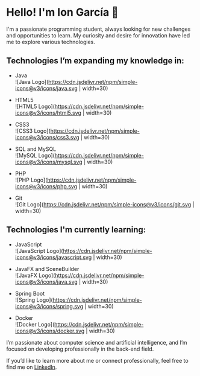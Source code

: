 # Hello! I'm Ion García 👋

I'm a passionate programming student, always looking for new challenges and opportunities to learn. My curiosity and desire for innovation have led me to explore various technologies.

## Technologies I’m expanding my knowledge in:

- Java  
  ![Java Logo](https://cdn.jsdelivr.net/npm/simple-icons@v3/icons/java.svg | width=30)

- HTML5  
  ![HTML5 Logo](https://cdn.jsdelivr.net/npm/simple-icons@v3/icons/html5.svg | width=30)

- CSS3  
  ![CSS3 Logo](https://cdn.jsdelivr.net/npm/simple-icons@v3/icons/css3.svg | width=30)

- SQL and MySQL  
  ![MySQL Logo](https://cdn.jsdelivr.net/npm/simple-icons@v3/icons/mysql.svg | width=30)

- PHP  
  ![PHP Logo](https://cdn.jsdelivr.net/npm/simple-icons@v3/icons/php.svg | width=30)

- Git  
  ![Git Logo](https://cdn.jsdelivr.net/npm/simple-icons@v3/icons/git.svg | width=30)

## Technologies I'm currently learning:

- JavaScript  
  ![JavaScript Logo](https://cdn.jsdelivr.net/npm/simple-icons@v3/icons/javascript.svg | width=30)

- JavaFX and SceneBuilder  
  ![JavaFX Logo](https://cdn.jsdelivr.net/npm/simple-icons@v3/icons/java.svg | width=30)

- Spring Boot  
  ![Spring Logo](https://cdn.jsdelivr.net/npm/simple-icons@v3/icons/spring.svg | width=30)

- Docker  
  ![Docker Logo](https://cdn.jsdelivr.net/npm/simple-icons@v3/icons/docker.svg | width=30)

I’m passionate about computer science and artificial intelligence, and I’m focused on developing professionally in the back-end field.

If you’d like to learn more about me or connect professionally, feel free to find me on [LinkedIn](https://www.linkedin.com/in/ion-garc%C3%ADa-rodr%C3%ADguez-b278502b4/).
